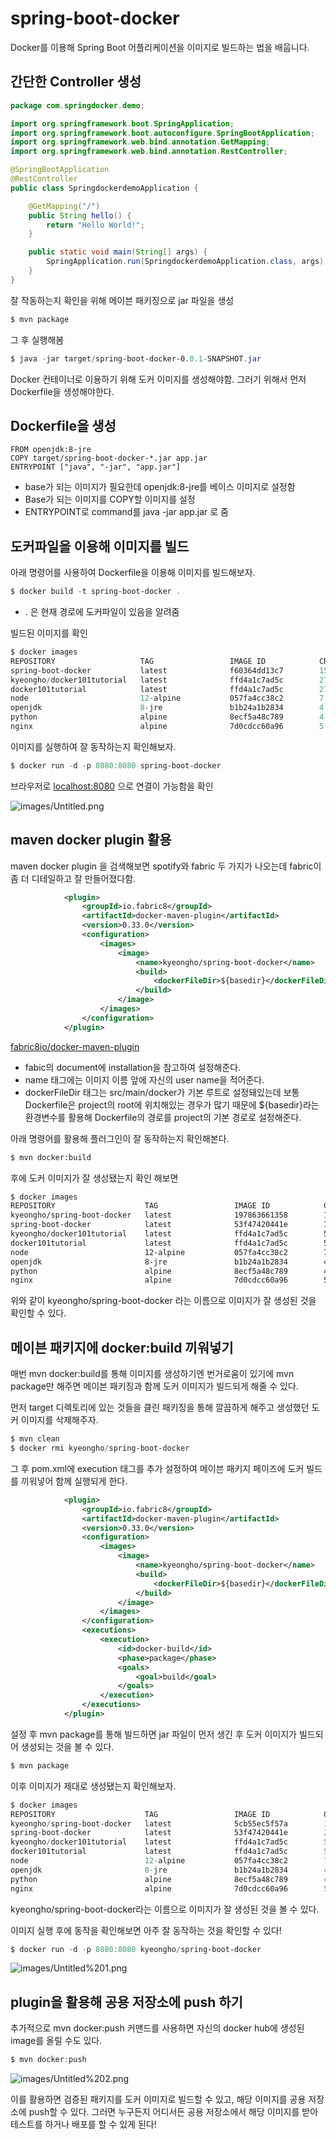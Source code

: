 # spring-boot-docker
Docker를 이용해 Spring Boot 어플리케이션을 이미지로 빌드하는 법을 배웁니다.

## 간단한 Controller 생성

```java
package com.springdocker.demo;

import org.springframework.boot.SpringApplication;
import org.springframework.boot.autoconfigure.SpringBootApplication;
import org.springframework.web.bind.annotation.GetMapping;
import org.springframework.web.bind.annotation.RestController;

@SpringBootApplication
@RestController
public class SpringdockerdemoApplication {

	@GetMapping("/")
	public String hello() {
		return "Hello World!";
	}

	public static void main(String[] args) {
		SpringApplication.run(SpringdockerdemoApplication.class, args);
	}
}
```

잘 작동하는지 확인을 위해 메이븐 패키징으로 jar 파일을 생성

```powershell
$ mvn package
```

그 후 실행해봄

```powershell
$ java -jar target/spring-boot-docker-0.0.1-SNAPSHOT.jar
```

Docker 컨테이너로 이용하기 위해 도커 이미지를 생성해야함. 그러기 위해서 먼저 Dockerfile을 생성해야한다.

## Dockerfile을 생성

```docker
FROM openjdk:8-jre
COPY target/spring-boot-docker-*.jar app.jar
ENTRYPOINT ["java", "-jar", "app.jar"]
```

- base가 되는 이미지가 필요한데 openjdk:8-jre를 베이스 이미지로 설정함
- Base가 되는 이미지를 COPY할 이미지를 설정
- ENTRYPOINT로 command를 java -jar app.jar 로 줌

## 도커파일을 이용해 이미지를 빌드
아래 명령어를 사용하여 Dockerfile을 이용해 이미지를 빌드해보자.

```powershell
$ docker build -t spring-boot-docker .
```

- . 은 현재 경로에 도커파일이 있음을 알려줌

빌드된 이미지를 확인

```powershell
$ docker images
REPOSITORY                   TAG                 IMAGE ID            CREATED             SIZE
spring-boot-docker           latest              f60364dd13c7        15 seconds ago      265MB
kyeongho/docker101tutorial   latest              ffd4a1c7ad5c        27 minutes ago      26.5MB
docker101tutorial            latest              ffd4a1c7ad5c        27 minutes ago      26.5MB
node                         12-alpine           057fa4cc38c2        7 days ago          89.3MB
openjdk                      8-jre               b1b24a1b2834        4 weeks ago         265MB
python                       alpine              8ecf5a48c789        4 weeks ago         78.9MB
nginx                        alpine              7d0cdcc60a96        5 weeks ago         21.3MB

```

이미지를  실행하여 잘 동작하는지 확인해보자.

```powershell
$ docker run -d -p 8080:8080 spring-boot-docker
```

브라우저로 [localhost:8080](http://localhost:8080) 으로 연결이 가능함을 확인

![images/Untitled.png](images/Untitled.png)

## maven docker plugin 활용

maven docker plugin 을 검색해보면 spotify와 fabric 두 가지가 나오는데 fabric이 좀 더 디테일하고 잘 만들어졌다함.

```xml
			<plugin>
				<groupId>io.fabric8</groupId>
				<artifactId>docker-maven-plugin</artifactId>
				<version>0.33.0</version>
				<configuration>
					<images>
						<image>
							<name>kyeongho/spring-boot-docker</name>
							<build>
								<dockerFileDir>${basedir}</dockerFileDir>
							</build>
						</image>
					</images>
				</configuration>
			</plugin>
```

[fabric8io/docker-maven-plugin](http://dmp.fabric8.io/#installation)

- fabic의 document에 installation을 참고하여 설정해준다.
- name 태그에는 이미지 이름 앞에 자신의 user name을 적어준다.
- dockerFileDir 태그는 src/main/docker가 기본 루트로 설정돼있는데 보통 Dockerfile은 project의 root에 위치해있는 경우가 많기 때문에 ${basedir}라는 환경변수를 활용해 Dockerfile의 경로를 project의 기본 경로로 설정해준다.

아래 명령어를 활용해 플러그인이 잘 동작하는지 확인해본다.

```xml
$ mvn docker:build
```

후에 도커 이미지가 잘 생성됐는지 확인 해보면

```xml
$ docker images
REPOSITORY                    TAG                 IMAGE ID            CREATED             SIZE
kyeongho/spring-boot-docker   latest              197863661358        11 seconds ago      281MB
spring-boot-docker            latest              53f47420441e        13 minutes ago      281MB
kyeongho/docker101tutorial    latest              ffd4a1c7ad5c        5 hours ago         26.5MB
docker101tutorial             latest              ffd4a1c7ad5c        5 hours ago         26.5MB
node                          12-alpine           057fa4cc38c2        7 days ago          89.3MB
openjdk                       8-jre               b1b24a1b2834        4 weeks ago         265MB
python                        alpine              8ecf5a48c789        4 weeks ago         78.9MB
nginx                         alpine              7d0cdcc60a96        5 weeks ago         21.3MB
```

위와 같이 kyeongho/spring-boot-docker 라는 이름으로 이미지가 잘 생성된 것을 확인할 수 있다.

## 메이븐 패키지에 docker:build 끼워넣기

매번 mvn docker:build를 통해 이미지를 생성하기엔 번거로움이 있기에 mvn package만 해주면 메이븐 패키징과 함께 도커 이미지가 빌드되게 해줄 수 있다.

먼저 target 디렉토리에 있는 것들을 클린 패키징을 통해 깔끔하게 해주고 생성했던 도커 이미지를 삭제해주자.

```powershell
$ mvn clean
$ docker rmi kyeongho/spring-boot-docker
```

그 후 pom.xml에 execution 태그를 추가 설정하여 메이븐 패키지 페이즈에 도커 빌드를 끼워넣어 함께 실행되게 한다.

```xml
			<plugin>
				<groupId>io.fabric8</groupId>
				<artifactId>docker-maven-plugin</artifactId>
				<version>0.33.0</version>
				<configuration>
					<images>
						<image>
							<name>kyeongho/spring-boot-docker</name>
							<build>
								<dockerFileDir>${basedir}</dockerFileDir>
							</build>
						</image>
					</images>
				</configuration>
				<executions>
					<execution>
						<id>docker-build</id>
						<phase>package</phase>
						<goals>
							<goal>build</goal>
						</goals>
					</execution>
				</executions>
			</plugin>
```

설정 후 mvn package를 통해 빌드하면 jar 파일이 먼저 생긴 후 도커 이미지가 빌드되어 생성되는 것을 볼 수 있다.

```powershell
$ mvn package
```

이후 이미지가 제대로 생성됐는지 확인해보자.

```powershell
$ docker images
REPOSITORY                    TAG                 IMAGE ID            CREATED             SIZE
kyeongho/spring-boot-docker   latest              5cb55ec5f57a        17 seconds ago      281MB
spring-boot-docker            latest              53f47420441e        28 minutes ago      281MB
kyeongho/docker101tutorial    latest              ffd4a1c7ad5c        5 hours ago         26.5MB
docker101tutorial             latest              ffd4a1c7ad5c        5 hours ago         26.5MB
node                          12-alpine           057fa4cc38c2        7 days ago          89.3MB
openjdk                       8-jre               b1b24a1b2834        4 weeks ago         265MB
python                        alpine              8ecf5a48c789        4 weeks ago         78.9MB
nginx                         alpine              7d0cdcc60a96        5 weeks ago         21.3MB
```

kyeongho/spring-boot-docker라는 이름으로 이미지가 잘 생성된 것을 볼 수 있다.

이미지 실행 후에 동작을 확인해보면 아주 잘 동작하는 것을 확인할 수 있다!

```powershell
$ docker run -d -p 8080:8080 kyeongho/spring-boot-docker
```

![images/Untitled%201.png](images/Untitled%201.png)

## plugin을 활용해 공용 저장소에 push 하기

추가적으로 mvn docker:push 커맨드를 사용하면 자신의 docker hub에 생성된 image를 올릴 수도 있다.

```powershell
$ mvn docker:push
```

![images/Untitled%202.png](images/Untitled%202.png)

이를 활용하면 검증된 패키지를 도커 이미지로 빌드할 수 있고, 해당 이미지를 공용 저장소에 push할 수 있다. 그러면 누구든지 어디서든 공용 저장소에서 해당 이미지를 받아 테스트를 하거나 배포를 할 수 있게 된다!
